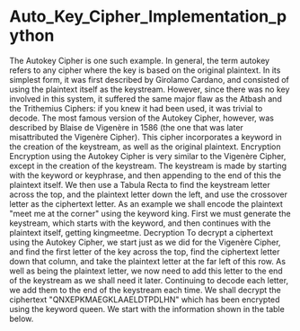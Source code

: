 # Auto_Key_Cipher_Implementation_python
The Autokey Cipher is one such example. In general, the term autokey refers to any cipher where the key is based on the original plaintext. In its simplest form, it was first described by Girolamo Cardano, and consisted of using the plaintext itself as the keystream. However, since there was no key involved in this system, it suffered the same major flaw as the Atbash and the Trithemius Ciphers: if you knew it had been used, it was trivial to decode.
The most famous version of the Autokey Cipher, however, was described by Blaise de Vigenère in 1586 (the one that was later misattributed the Vigenère Cipher). This cipher incorporates a keyword in the creation of the keystream, as well as the original plaintext.
Encryption
Encryption using the Autokey Cipher is very similar to the Vigenère Cipher, except in the creation of the keystream.
The keystream is made by starting with the keyword or keyphrase, and then appending to the end of this the plaintext itself.
We then use a Tabula Recta to find the keystream letter across the top, and the plaintext letter down the left, and use the crossover letter as the ciphertext letter.
As an example we shall encode the plaintext "meet me at the corner" using the keyword king. First we must generate the keystream, which starts with the keyword, and then continues with the plaintext itself, getting kingmeetme.
Decryption
To decrypt a ciphertext using the Autokey Cipher, we start just as we did for the Vigenère Cipher, and find the first letter of the key across the top, find the ciphertext letter down that column, and take the plaintext letter at the far left of this row. As well as being the plaintext letter, we now need to add this letter to the end of the keystream as we shall need it later. Continuing to decode each letter, we add them to the end of the keystream each time.
We shall decrypt the ciphertext "QNXEPKMAEGKLAAELDTPDLHN" which has been encrypted using the keyword queen. We start with the information shown in the table below.
